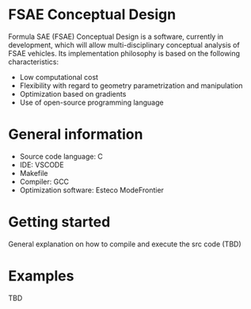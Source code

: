 # FSAE Conceptual Design
Formula SAE (FSAE) Conceptual Design is a software, currently in development, which will allow multi-disciplinary conceptual analysis of FSAE vehicles. Its implementation philosophy is based on the following characteristics:

- Low computational cost
- Flexibility with regard to geometry parametrization and manipulation
- Optimization based on gradients
- Use of open-source programming language

# General information
- Source code language: C
- IDE: VSCODE
- Makefile
- Compiler: GCC
- Optimization software: Esteco ModeFrontier


# Getting started
General explanation on how to compile and execute the src code (TBD)

# Examples
TBD
